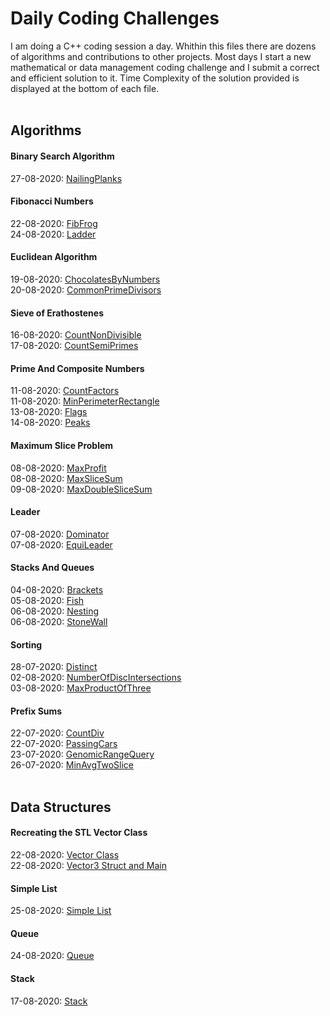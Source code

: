 # Daily Coding Challenges
  
I am doing a C++ coding session a day. Whithin this files there are dozens of algorithms and contributions to other projects. Most days I start a new  mathematical or data management coding challenge and I submit a correct and efficient solution to it. Time Complexity of the solution provided is displayed at the bottom of each file.<br/><br/>

## **Algorithms**

#### Binary Search Algorithm

27-08-2020: [NailingPlanks](https://github.com/ManuCanedo/DailyCodingChallenges-Cpp/tree/master/Algorithms_BinarySearchAlgorithm/NailingPlanks)

#### Fibonacci Numbers

22-08-2020: [FibFrog](https://github.com/ManuCanedo/DailyCodingChallenges-Cpp/tree/master/Algorithms_FibonacciNumbers/FibFrog)  
24-08-2020: [Ladder](https://github.com/ManuCanedo/DailyCodingChallenges-Cpp/tree/master/Algorithms_FibonacciNumbers/Ladder)

#### Euclidean Algorithm

19-08-2020: [ChocolatesByNumbers](https://github.com/ManuCanedo/DailyCodingChallenges-Cpp/tree/master/Algorithms_EuclideanAlgorithm/ChocolatesByNumbers)  
20-08-2020: [CommonPrimeDivisors](https://github.com/ManuCanedo/DailyCodingChallenges-Cpp/tree/master/Algorithms_EuclideanAlgorithm/CommonPrimeDivisors)

#### Sieve of Erathostenes

16-08-2020: [CountNonDivisible](https://github.com/ManuCanedo/DailyCodingChallenges-Cpp/tree/master/Algorithms_SieveOfErathostenes/CountNonDivisible)  
17-08-2020: [CountSemiPrimes](https://github.com/ManuCanedo/DailyCodingChallenges-Cpp/tree/master/Algorithms_SieveOfErathostenes/CountSemiPrimes)

#### Prime And Composite Numbers

11-08-2020: [CountFactors](https://github.com/ManuCanedo/DailyCodingChallenges-Cpp/tree/master/Algorithms_Prime%26CompositeNumbers/CountFactors)  
11-08-2020: [MinPerimeterRectangle](https://github.com/ManuCanedo/DailyCodingChallenges-Cpp/tree/master/Algorithms_Prime%26CompositeNumbers/MinPerimeterRectangle)  
13-08-2020: [Flags](https://github.com/ManuCanedo/DailyCodingChallenges-Cpp/tree/master/Algorithms_Prime&CompositeNumbers/Flags)  
14-08-2020: [Peaks](https://github.com/ManuCanedo/DailyCodingChallenges-Cpp/tree/master/Algorithms_Prime%26CompositeNumbers/Peaks)

#### Maximum Slice Problem

08-08-2020: [MaxProfit](https://github.com/ManuCanedo/DailyCodingChallenges-Cpp/tree/master/Algorithms_MaxSliceProblem/MaxProfit)  
08-08-2020: [MaxSliceSum](https://github.com/ManuCanedo/DailyCodingChallenges-Cpp/tree/master/Algorithms_MaxSliceProblem/MaxSliceSum)  
09-08-2020: [MaxDoubleSliceSum](https://github.com/ManuCanedo/DailyCodingChallenges-Cpp/tree/master/Algorithms_MaxSliceProblem/MaxDoubleSliceSum)

#### Leader

07-08-2020: [Dominator](https://github.com/ManuCanedo/DailyCodingChallenges-Cpp/tree/master/Algorithms_Leader/Dominator)  
07-08-2020: [EquiLeader](https://github.com/ManuCanedo/DailyCodingChallenges-Cpp/tree/master/Algorithms_Leader/EquiLeader)

#### Stacks And Queues

04-08-2020: [Brackets](https://github.com/ManuCanedo/DailyCodingChallenges-Cpp/tree/master/Algorithms_Stacks&Queues/Brackets)  
05-08-2020: [Fish](https://github.com/ManuCanedo/DailyCodingChallenges-Cpp/tree/master/Algorithms_Stacks%26Queues/Fish)  
06-08-2020: [Nesting](https://github.com/ManuCanedo/DailyCodingChallenges-Cpp/tree/master/Algorithms_Stacks&Queues/Nesting)  
06-08-2020: [StoneWall](https://github.com/ManuCanedo/DailyCodingChallenges-Cpp/tree/master/Algorithms_Stacks&Queues/StoneWall)

#### Sorting

28-07-2020: [Distinct](https://github.com/ManuCanedo/DailyCodingChallenges-Cpp/tree/master/Algorithms_Sorting/Distinct)  
02-08-2020: [NumberOfDiscIntersections](https://github.com/ManuCanedo/DailyCodingChallenges-Cpp/tree/master/Algorithms_Sorting/NumberOfDiscIntersections)  
03-08-2020: [MaxProductOfThree](https://github.com/ManuCanedo/DailyCodingChallenges-Cpp/tree/master/Algorithms_Sorting/MaxProductOfThree)

#### Prefix Sums

22-07-2020: [CountDiv](https://github.com/ManuCanedo/DailyCodingChallenges-Cpp/tree/master/Algorithms_PrefixSums/CountDiv)  
22-07-2020: [PassingCars](https://github.com/ManuCanedo/DailyCodingChallenges-Cpp/tree/master/Algorithms_PrefixSums/PassingCars)  
23-07-2020: [GenomicRangeQuery](https://github.com/ManuCanedo/DailyCodingChallenges-Cpp/tree/master/Algorithms_PrefixSums/GenomicRangeQuery)  
26-07-2020: [MinAvgTwoSlice](https://github.com/ManuCanedo/DailyCodingChallenges-Cpp/tree/master/Algorithms_PrefixSums/MinAvgTwoSlice)<br/><br/>

## **Data Structures**

#### Recreating the STL Vector Class

22-08-2020: [Vector Class](https://github.com/ManuCanedo/DailyCodingChallenges-Cpp/blob/master/DataStructures_StdVectorClass/08_22_Vector.h)  
22-08-2020: [Vector3 Struct and Main](https://github.com/ManuCanedo/DailyCodingChallenges-Cpp/blob/master/DataStructures_StdVectorClass/08_22_Vector3AndMain.cpp)

#### Simple List

25-08-2020: [Simple List](https://github.com/ManuCanedo/DailyCodingChallenges-Cpp/blob/master/DataStructures_SimpleList/25_08_SimpleList.cpp)

#### Queue

24-08-2020: [Queue](https://github.com/ManuCanedo/DailyCodingChallenges-Cpp/blob/master/DataStructures_Queue/24_08_SimpleQueue.cpp)

#### Stack

17-08-2020: [Stack](https://github.com/ManuCanedo/DailyCodingChallenges-Cpp/blob/master/DataStructures_Stack/08_17_SimpleStack.cpp)





